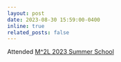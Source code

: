 ```yaml
---
layout: post
date: 2023-08-30 15:59:00-0400
inline: true
related_posts: false
---
```


Attended [M^2L 2023 Summer School](https://www.m2lschool.org/past-editions/m2l-2023-greece) 

